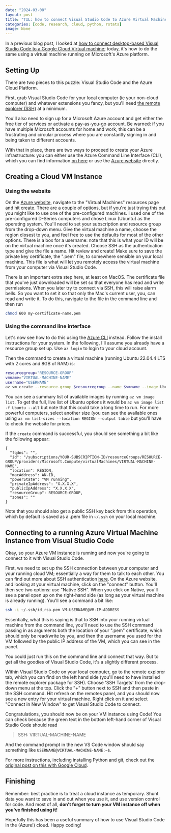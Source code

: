 ```yaml
---
date: "2024-03-08"
layout: post
title: "TIL: how to connect Visual Studio Code to Azure Virtual Machines"
categories: [code, research, cloud, python, rstats]
image: None
---
```


In a previous blog post, I looked at [how to connect desktop-based Visual Studio Code to a Google Cloud Virtual machine](../visual-studio-code-in-the-cloud/index.md); today, it's how to do the same using a virtual machine running on Microsoft's Azure platform.

## Setting Up

There are two pieces to this puzzle: Visual Studio Code and the Azure Cloud Platform.

First, grab Visual Studio Code for your local computer (ie your non-cloud computer) and whatever extensions you fancy, but you'll need [the remote explorer (SSH)](https://code.visualstudio.com/docs/remote/ssh) at a minimum.

You'll also need to sign up for a Microsoft Azure account and get either the free tier of services or activate a pay-as-you-go account. Be warned: if you have multiple Microsoft accounts for home and work, this can be a frustrating and circular process where you are constantly signing in and being taken to different accounts.

With that in place, there are two ways to proceed to create your Azure infrastructure: you can either use the Azure Command Line Interface (CLI), which you can find information [on here](https://learn.microsoft.com/en-us/cli/azure/) or use the [Azure website](https://portal.azure.com/#home) directly.

## Creating a Cloud VM Instance

### Using the website

On the [Azure website](https://portal.azure.com/#home), navigate to the "Virtual Machines" resources page and hit create. There are a couple of options, but if you're just trying this out you might like to use one of the pre-configured machines. I used one of the pre-configured D-Series computers and chose Linux (Ubuntu) as the operating system. You'll need to set your subscription and resource group from the drop-down menu. Give the virtual machine a name, choose the region closest to you, and feel free to use the defaults for most of the other options. There is a box for a username: note that this is what your ID will be on the virtual machine once it's created. Choose SSH as the authentication type and give the file a name. Hit review and create! Make sure to save the private key certificate, the ".pem" file, to somewhere sensible on your local machine. This file is what will let you remotely access the virtual machine from your computer via Visual Studio Code.

There is an important extra step here, at least on MacOS. The certificate file that you've just downloaded will be set so that everyone has read and write permissions. When you later try to connect via SSH, this will raise alarm bells. So you want to set it so that only the Mac's current user, you, can read and write it. To do this, navigate to the file in the command line and then run

```bash
chmod 600 my-certificate-name.pem
```

### Using the command line interface

Let's now see how to do this using the [Azure CLI](https://learn.microsoft.com/en-us/cli/azure/) instead. Follow the install instructions for your system. In the following, I'll assume you already have a resource group set up. Use `az login` to login to your cloud account.

Then the command to create a virtual machine (running Ubuntu 22.04.4 LTS with 2 cores and 8GB of RAM) is:

```bash
resourcegroup="RESOURCE-GROUP"
vmname="VIRTUAL-MACHINE-NAME"
username="USERNAME"
az vm create --resource-group $resourcegroup --name $vmname --image Ubuntu2204 --admin-username $username --size Standard_D2ds_v4 ----generate-ssh-keys
```

You can see a summary list of available images by running `az vm image list`. To get the full, live list of Ubuntu options it would be `az vm image list -f Ubuntu --all` but note that this could take a long time to run. For more powerful computers, select another size (you can see the available ones using `az vm list-sizes --location REGION --output table` but you'll have to check the website for prices.

If the `create` command is successful, you should see something a bit like the following appear:

```text
{
  "fqdns": "",
  "id": "/subscriptions/YOUR-SUBSCRIPTION-ID/resourceGroups/RESOURCE-GROUP/providers/Microsoft.Compute/virtualMachines/VIRTUAL-MACHINE-NAME",
  "location": REGION,
  "macAddress": AN-ID,
  "powerState": "VM running",
  "privateIpAddress": "X.X.X.X",
  "publicIpAddress": "X.X.X.X",
  "resourceGroup": RESOURCE-GROUP,
  "zones": ""
}
```

Note that you should also get a public SSH key back from this operation, which by default is saved as a .pem file in `~/.ssh` on your local machine.

## Connecting to a running Azure Virtual Machine Instance from Visual Studio Code

Okay, so your Azure VM instance is running and now you're going to connect to it with Visual Studio Code.

First, we need to set up the SSH connection between your computer and your running cloud VM; essentially a way for them to talk to each other. You can find out more about SSH authentication [here](https://www.ssh.com/academy/ssh/protocol). On the Azure website, and looking at your virtual machine, click on the "connect" button. You'll then see two options: use "Native SSH". When you click on Native, you'll see a panel open up on the right-hand side (as long as your virtual machine is already running). You'll see a command a bit like:

```bash
ssh -i ~/.ssh/id_rsa.pem VM-USERNAME@VM-IP-ADDRESS
```

Essentially, what this is saying is that to SSH into your running virtual machine from the command line, you'll need to use the SSH command passing in as arguments both the location of your ".pem" certificate, which should only be read/write by you, and then the username you used for the VM followed by the public IP address of the VM, which you can see in the panel.

You could just run this on the command line and connect that way. But to get all the goodies of Visual Studio Code, it's a slightly different process.

Within Visual Studio Code on your local computer, go to the remote explorer tab, which you can find on the left hand side (you'll need to have installed the remote explorer package for SSH). Choose 'SSH Targets' from the drop-down menu at the top. Click the "+" button next to SSH and then paste in the SSH command. Hit refresh on the remotes panel, and you should now see a new entry for your virtual machine. Right click on it and select "Connect in New Window" to get Visual Studio Code to connect.

Congratulations, you should now be on your VM instance using Code! You can check because the green text in the bottom left-hand corner of Visual Studio Code should read

> SSH: VIRTUAL-MACHINE-NAME

And the command prompt in the new VS Code window should say something like `USERNAME@VIRTUAL-MACHINE-NAME:~$`.

For more instructions, including installing Python and git, check out the [original post on this with Google Cloud](../visual-studio-code-in-the-cloud/index.md).

## Finishing

Remember: best practice is to treat a cloud instance as temporary. Shunt data you want to save in and out when you use it, and use version control for code. And most of all, **don't forget to turn your VM instance off when you've finished using it!**

Hopefully this has been a useful summary of how to use Visual Studio Code in the (Azure!) cloud. Happy coding!

